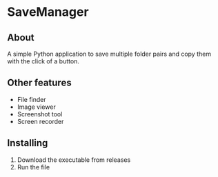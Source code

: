 # SaveManager

## About
A simple Python application to save multiple folder pairs and copy them with the click of a button. 

## Other features
<ul>
  <li>File finder</li>
  <li>Image viewer </li>
  <li>Screenshot tool</li>
  <li>Screen recorder</li>
</ul> 

## Installing
1. Download the executable from releases
2. Run the file